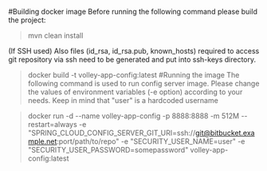 #Building docker image
Before running the following command please build the project: 
> mvn clean install

(If SSH used) Also files (id_rsa, id_rsa.pub, known_hosts) required to access git repository via ssh need to be generated and put into ssh-keys directory.

> docker build -t volley-app-config:latest
#Running the image
The following command is used to run config server image. Please change the values of environment variables (-e option) according to your needs. Keep in mind that "user" is a hardcoded username

> docker run -d --name volley-app-config -p 8888:8888 -m 512M --restart=always -e "SPRING_CLOUD_CONFIG_SERVER_GIT_URI=ssh://git@bitbucket.example.net:port/path/to/repo" -e "SECURITY_USER_NAME=user" -e "SECURITY_USER_PASSWORD=somepassword" volley-app-config:latest
